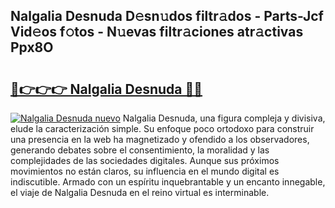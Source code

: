 ## Nalgalia Desnuda D𝚎sn𝚞dos filtr𝚊dos - Parts-Jcf Vid𝚎os f𝚘tos - N𝚞evas filtr𝚊ciones atr𝚊ctivas Ppx8O

# <h2><a href="http://mb0xpn5.tromn.icu/?c=Nalgalia+Desnuda">🔗👉👉👉 Nalgalia Desnuda 🔗🔗</a></h2>

[![Nalgalia Desnuda nuevo](https://i.imgur.com/pEAQMta.gif)](http://mb0xpn5.tromn.icu/?c=Nalgalia+Desnuda)
Nalgalia Desnuda, una figura compleja y divisiva, elude la caracterización simple. Su enfoque poco ortodoxo para construir una presencia en la web ha magnetizado y ofendido a los observadores, generando debates sobre el consentimiento, la moralidad y las complejidades de las sociedades digitales. Aunque sus próximos movimientos no están claros, su influencia en el mundo digital es indiscutible. Armado con un espíritu inquebrantable y un encanto innegable, el viaje de Nalgalia Desnuda en el reino virtual es interminable.
